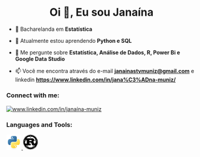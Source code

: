
<h1 align="center">Oi 👋, Eu sou Janaína</h1>


- 🔭 Bacharelanda em **Estatística**

- 🌱 Atualmente estou aprendendo **Python e SQL**

- 💬 Me pergunte sobre **Estatística, Análise de Dados, R, Power Bi e Google Data Studio**

- 📫 Você me encontra através do e-mail **janainastvmuniz@gmail.com** e linkedin **https://www.linkedin.com/in/jana%C3%ADna-muniz/**

<h3 align="left">Connect with me:</h3>
<p align="left">
<a href="https://br.linkedin.com/in/jana%C3%ADna-muniz" target="blank"><img align="center" src="https://raw.githubusercontent.com/rahuldkjain/github-profile-readme-generator/master/src/images/icons/Social/linked-in-alt.svg" alt="www.linkedin.com/in/janaína-muniz" height="30" width="40" /></a>
</p>

<h3 align="left">Languages and Tools:</h3>
<p align="left"> <a href="https://www.python.org" target="_blank" rel="noreferrer"> <img src="https://raw.githubusercontent.com/devicons/devicon/master/icons/python/python-original.svg" alt="python" width="40" height="40"/> </a> <a href="https://www.rust-lang.org" target="_blank" rel="noreferrer"> <img src="https://raw.githubusercontent.com/devicons/devicon/master/icons/rust/rust-plain.svg" alt="rust" width="40" height="40"/> </a> </p>

